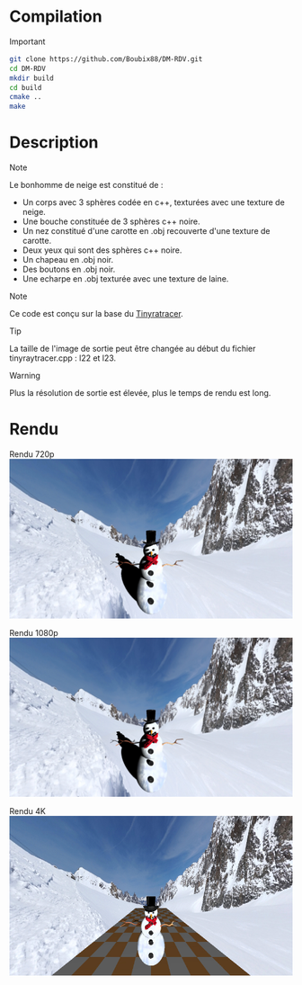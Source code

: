 # Compilation
> [!IMPORTANT]
> ```sh
> git clone https://github.com/Boubix88/DM-RDV.git
> cd DM-RDV
> mkdir build
> cd build
> cmake ..
> make
> ```

# Description
> [!NOTE]
>Le bonhomme de neige est constitué de :
> - Un corps avec 3 sphères codée en c++, texturées avec une texture de neige.
> - Une bouche constituée de 3 sphères c++ noire.
> - Un nez constitué d'une carotte en .obj recouverte d'une texture de carotte.
> - Deux yeux qui sont des sphères c++ noire.
> - Un chapeau en .obj noir.
> - Des boutons en .obj noir.
> - Une echarpe en .obj texturée avec une texture de laine.

> [!NOTE]
> Ce code est conçu sur la base du [Tinyratracer](https://github.com/ssloy/tinyraytracer/tree/homework_assignment).

> [!TIP]
> La taille de l'image de sortie peut être changée au début du fichier tinyraytracer.cpp : l22 et l23.

> [!WARNING]
> Plus la résolution de sortie est élevée, plus le temps de rendu est long.

# Rendu
Rendu 720p
![](https://raw.githubusercontent.com/Boubix88/DM-RDV/master/out/out_720.jpg)

Rendu 1080p
![](https://raw.githubusercontent.com/Boubix88/DM-RDV/master/out/out_1080.jpg)

Rendu 4K
![](https://raw.githubusercontent.com/Boubix88/DM-RDV/master/out/out_4K.jpg)
